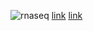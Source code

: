 ![rnaseq](http://bioinfo.vanderbilt.edu/vangard/images/RNA-seq.png)
[link](https://angus.readthedocs.io/en/2019/diff-ex-and-viz.html#getting-started-on-jetstream)
[link](https://drive.google.com/file/d/1PYmvw4oYLS5aYm1KVucddSh42AJgnpHh/view?usp=sharing)
